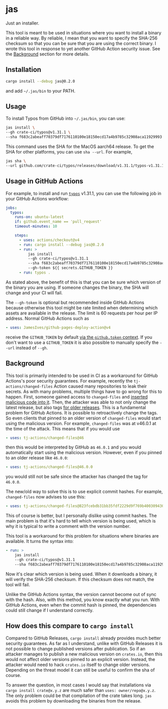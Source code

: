 # jas

Just an installer.

This tool is meant to be used in situations where you want to install a binary in a reliable way.
By reliable, I mean that you want to specify the SHA-256 checksum so that you can be sure that you are using the correct binary.
I wrote this tool in response to yet another GitHub Action security issue.
See the [Background](#background) section for more details.

## Installation

```bash
cargo install --debug jas@0.2.0
```

and add `~/.jas/bin` to your PATH.

## Usage

To install Typos from GitHub into `~/.jas/bin`, you can use:

```bash
jas install \
--gh crate-ci/typos@v1.31.1 \
--sha f683c2abeaff70379df7176110100e18150ecd17a4b9785c32908aca11929993
```

This command uses the SHA for the MacOS aarch64 release.
To get the SHA for other platforms, you can use `sha --url`.
For example,

```bash
jas sha \
--url github.com/crate-ci/typos/releases/download/v1.31.1/typos-v1.31.1-x86_64-unknown-linux-musl.tar.gz
```

## Usage in GitHub Actions

For example, to install and run [`typos`](https://github.com/crate-ci/typos) v1.31.1, you can use the following job in your GitHub Actions workflow:

```yaml
jobs:
  typos:
    runs-on: ubuntu-latest
    if: github.event_name == 'pull_request'
    timeout-minutes: 10

    steps:
      - uses: actions/checkout@v4
      - run: cargo install --debug jas@0.2.0
      - run: >
          jas install
          --gh crate-ci/typos@v1.31.1
          --sha f683c2abeaff70379df7176110100e18150ecd17a4b9785c32908aca11929993
          --gh-token ${{ secrets.GITHUB_TOKEN }}
      - run: typos .
```

As stated above, the benefit of this is that you can be sure which version of the binary you are using.
If someone changes the binary, the SHA will change and your CI will fail.

The `--gh-token` is optional but recommended inside GitHub Actions because otherwise this tool might be rate limited when determining which assets are available in the release.
The limit is 60 requests per hour per IP address.
Normal GitHub Actions such as 

```yml
- uses: JamesIves/github-pages-deploy-action@v4
```

receive the `GITHUB_TOKEN` by default [via the `github.token` context](https://docs.github.com/en/actions/security-for-github-actions/security-guides/automatic-token-authentication).
If you don't want to use a `GITHUB_TOKEN` it is also possible to manually specify the `--url` instead of `--gh`.

## Background

This tool is primarily intended to be used in CI as a workaround for GitHub Actions's poor security guarantees.
For example, recently the `tj-actions/changed-files` Action caused many repositories to leak their secrets.
As with many problems, multiple things have to go wrong for this to happen.
First, someone gained access to `changed-files` and [inserted malicious code into it](https://github.com/tj-actions/changed-files/issues/2464#issuecomment-2727020537).
Then, the attacker was able to not only change the latest release, but also tags [for older releases](https://github.com/tj-actions/changed-files/issues/2463).
This is a fundamental problem for GitHub Actions.
It is possible to retroactively change the tags.
So even clients that pinned to an older version of `changed-files` would start using the malicious version.
For example, `changed-files` was at v46.0.1 at the time of the attack.
This means that if you would use

```yml
- uses: tj-actions/changed-files@46
```

then this would be interpreted by GitHub as `46.0.1` and you would automatically start using the malicious version.
However, even if you pinned to an older release like `46.0.0`:

```yml
- uses: tj-actions/changed-files@46.0.0
```

you would still not be safe since the attacker has changed the tag for `46.0.0`.

The new/old way to solve this is to use explicit commit hashes.
For example, `changed-files` now advises to use this:

```yml
- uses: tj-actions/changed-files@823fcebdb31bb35fdf2229d9f769b400309430d0 # v46
```

This of course is better, but I personally dislike using commit hashes.
The main problem is that it's hard to tell which version is being used, which is why it is typical to write a comment with the version number.

This tool is a workaround for this problem for situations where binaries are available.
It turns the syntax into:

```yml
- run: >
    jas install
    --gh crate-ci/typos@v1.31.1
    --sha f683c2abeaff70379df7176110100e18150ecd17a4b9785c32908aca11929993
```

Now it's clear which version is being used.
When it downloads a binary, it will verify the SHA-256 checksum.
If this checksum does not match, the tool will fail.

Unlike the GitHub Actions syntax, the version cannot become out of sync with the hash.
Also, with this method, you know exactly what you run.
With GitHub Actions, even when the commit hash is pinned, the dependencies could still change if I understand correctly.

## How does this compare to `cargo install`

Compared to GitHub Releases, `cargo install` already provides much better security guarantees.
As far as I understand, unlike with GitHub Releases it is not possible to change published versions after publication.
So if an attacker manages to publish a new malicious version on `crates.io`, then this would not affect older versions pinned to an explicit version.
Instead, the attacker would need to hack `crates.io` itself to change older versions.
Depending on the threat model it can still be useful to confirm the sha of course.

To answer the question, in most cases I would say that installations via `cargo install crate@x.y.z` are much safer than `uses: owner/repo@x.y.z`.
The only problem could be that compilation of the crate takes long.
`jas` avoids this problem by downloading the binaries from the release.
